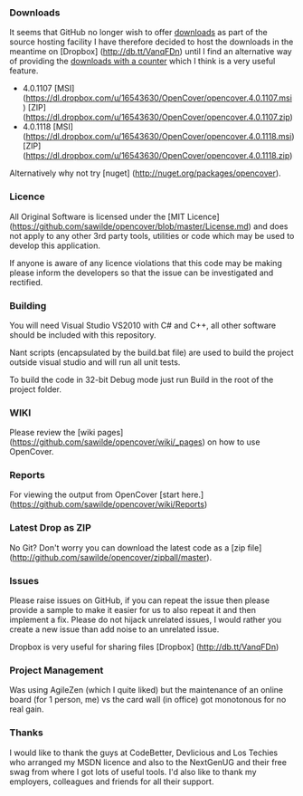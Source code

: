 ### Downloads
It seems that GitHub no longer wish to offer [downloads](https://github.com/blog/1302-goodbye-uploads) as part of the source hosting facility I have therefore decided to host the downloads in the meantime on [Dropbox] (http://db.tt/VanqFDn) until I find an alternative way of providing the [downloads with a counter](https://github.com/sawilde/opencover/downloads) which I think is a very useful feature.

* 4.0.1107 [MSI] (https://dl.dropbox.com/u/16543630/OpenCover/opencover.4.0.1107.msi) [ZIP] (https://dl.dropbox.com/u/16543630/OpenCover/opencover.4.0.1107.zip)
* 4.0.1118 [MSI] (https://dl.dropbox.com/u/16543630/OpenCover/opencover.4.0.1118.msi) [ZIP] (https://dl.dropbox.com/u/16543630/OpenCover/opencover.4.0.1118.zip)

Alternatively why not try [nuget] (http://nuget.org/packages/opencover).

### Licence
All Original Software is licensed under the [MIT Licence] (https://github.com/sawilde/opencover/blob/master/License.md) and does not apply to any other 3rd party tools, utilities or code which may be used to develop this application.

If anyone is aware of any licence violations that this code may be making please inform the developers so that the issue can be investigated and rectified.

### Building
You will need Visual Studio VS2010 with C# and C++, all other software should be included with this repository. 

Nant scripts (encapsulated by the build.bat file) are used to build the project outside visual studio and will run all unit tests.

To build the code in 32-bit Debug mode just run Build in the root of the project folder.

### WIKI

Please review the [wiki pages] (https://github.com/sawilde/opencover/wiki/_pages) on how to use OpenCover.

### Reports

For viewing the output from OpenCover [start here.] (https://github.com/sawilde/opencover/wiki/Reports)

### Latest Drop as ZIP

No Git? Don't worry you can download the latest code as a [zip file] (http://github.com/sawilde/opencover/zipball/master).

### Issues
Please raise issues on GitHub, if you can repeat the issue then please provide a sample to make it easier for us to also repeat it and then implement a fix. Please do not hijack unrelated issues, I would rather you create a new issue than add noise to an unrelated issue.

Dropbox is very useful for sharing files [Dropbox] (http://db.tt/VanqFDn)

### Project Management
Was using AgileZen (which I quite liked) but the maintenance of an online board (for 1 person, me) vs the card wall (in office) got monotonous for no real gain.

### Thanks
I would like to thank the guys at CodeBetter, Devlicious and Los Techies who arranged my MSDN licence and also to the NextGenUG and their free swag from where I got lots of useful tools. I'd also like to thank my employers, colleagues and friends for all their support. 
